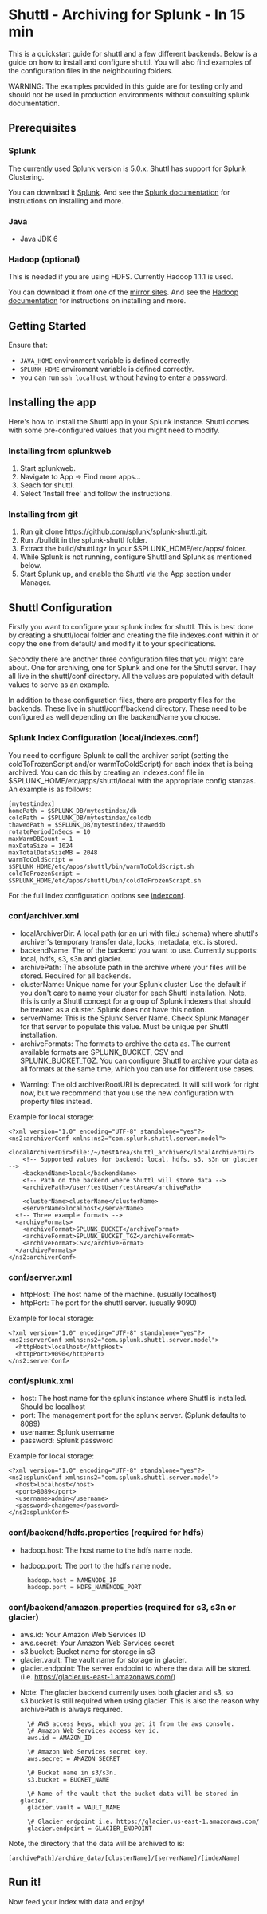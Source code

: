 Shuttl - Archiving for Splunk - In 15 min
=====================================================

This is a quickstart guide for shuttl and a few different backends. Below is a guide on how to install and configure shuttl. You will also find examples of the configuration files in the neighbouring folders.

WARNING: The examples provided in this guide are for testing only and should not be used in production environments without consulting splunk documentation.

Prerequisites
-------------

### Splunk

The currently used Splunk version is 5.0.x. 
Shuttl has support for Splunk Clustering.

You can download it [Splunk][splunk-download]. And see the [Splunk documentation][] for instructions on installing and more.

[Splunk documentation]:http://docs.splunk.com/Documentation/Splunk/latest/User
[splunk-download]:http://www.splunk.com/download

### Java

* Java JDK 6

### Hadoop (optional)

This is needed if you are using HDFS. Currently Hadoop 1.1.1 is used.

You can download it from one of the [mirror sites][hadoop-download]. 
And see the [Hadoop documentation][] for instructions on installing and more.

[hadoop-download]:http://www.apache.org/dyn/closer.cgi?path=hadoop/core/hadoop-1.1.1
[Hadoop documentation]:http://hadoop.apache.org/common/docs/r1.1.1

Getting Started
---------------

Ensure that:
* `JAVA_HOME` environment variable is defined correctly.
* `SPLUNK_HOME` enviroment variable is defined correctly. 
* you can run `ssh localhost` without having to enter a password.

Installing the app
------------------

Here's how to install the Shuttl app in your Splunk instance. Shuttl comes with some pre-configured values that you might need to modify.

### Installing from splunkweb
1. Start splunkweb.
2. Navigate to App -> Find more apps...
3. Seach for shuttl.
4. Select 'Install free' and follow the instructions.

### Installing from git
1. Run git clone https://github.com/splunk/splunk-shuttl.git.
2. Run ./buildit in the splunk-shuttl folder.
3. Extract the build/shuttl.tgz in your $SPLUNK_HOME/etc/apps/ folder.
4. While Splunk is not running, configure Shuttl and Splunk as mentioned below.
5. Start Splunk up, and enable the Shuttl via the App section under Manager.

Shuttl Configuration
--------------------

Firstly you want to configure your splunk index for shuttl. This is best done by creating a shuttl/local folder and creating the file indexes.conf within it or copy the one from default/ and modify it to your specifications.

Secondly there are another three configuration files that you might care about. One for archiving, one for Splunk and one for the Shuttl server. They all live in the shuttl/conf directory. All the values are populated with default values to serve as an example.

In addition to these configuration files, there are property files for the backends. These live in shuttl/conf/backend directory. These need to be configured as well depending on the backendName you choose.

### Splunk Index Configuration (local/indexes.conf)

You need to configure Splunk to call the archiver script (setting the coldToFrozenScript and/or warmToColdScript) for each index that is being archived. You can do this by creating an indexes.conf file in $SPLUNK_HOME/etc/apps/shuttl/local with the appropriate config stanzas. An example is as follows:

	[mytestindex]
	homePath = $SPLUNK_DB/mytestindex/db 
	coldPath = $SPLUNK_DB/mytestindex/colddb 
	thawedPath = $SPLUNK_DB/mytestindex/thaweddb 
	rotatePeriodInSecs = 10 
	maxWarmDBCount = 1 
	maxDataSize = 1024
	maxTotalDataSizeMB = 2048
	warmToColdScript = $SPLUNK_HOME/etc/apps/shuttl/bin/warmToColdScript.sh 
	coldToFrozenScript = $SPLUNK_HOME/etc/apps/shuttl/bin/coldToFrozenScript.sh 
	
For the full index configuration options see [indexconf][].

[indexconf]:http://docs.splunk.com/Documentation/Splunk/latest/admin/Indexesconf

### conf/archiver.xml

- localArchiverDir: A local path (or an uri with file:/ schema) where shuttl's archiver's temporary transfer data, locks, metadata, etc. is stored.
- backendName: The of the backend you want to use. Currently supports: local, hdfs, s3, s3n and glacier.
- archivePath: The absolute path in the archive where your files will be stored. Required for all backends.
- clusterName: Unique name for your Splunk cluster. Use the default if you don't care to name your cluster for each Shuttl installation. Note, this is only a Shuttl concept for a group of Splunk indexers that should be treated as a cluster. Splunk does not have this notion.
- serverName: This is the Splunk Server Name. Check Splunk Manager for that server to populate this value. Must be unique per Shuttl installation.
- archiveFormats: The formats to archive the data as. The current available formats are SPLUNK_BUCKET, CSV and SPLUNK_BUCKET_TGZ. You can configure Shuttl to archive your data as all formats at the same time, which you can use for different use cases.
* Warning: The old archiverRootURI is deprecated. It will still work for right now, but we recommend that you use the new configuration with property files instead.

Example for local storage:

	<?xml version="1.0" encoding="UTF-8" standalone="yes"?>
	<ns2:archiverConf xmlns:ns2="com.splunk.shuttl.server.model">
	   <localArchiverDir>file:/~/testArea/shuttl_archiver</localArchiverDir>
	    <!-- Supported values for backend: local, hdfs, s3, s3n or glacier -->
	    <backendName>local</backendName>
	    <!-- Path on the backend where Shuttl will store data -->
	    <archivePath>/user/testUser/testArea</archivePath>
	
	    <clusterName>clusterName</clusterName>
	    <serverName>localhost</serverName>
	  <!-- Three example formats -->
	  <archiveFormats>
	    <archiveFormat>SPLUNK_BUCKET</archiveFormat>
	    <archiveFormat>SPLUNK_BUCKET_TGZ</archiveFormat>
	    <archiveFormat>CSV</archiveFormat>
	  </archiveFormats>
	</ns2:archiverConf>

### conf/server.xml

- httpHost: The host name of the machine. (usually localhost)
- httpPort: The port for the shuttl server. (usually 9090)

Example for local storage:

	<?xml version="1.0" encoding="UTF-8" standalone="yes"?>
	<ns2:serverConf xmlns:ns2="com.splunk.shuttl.server.model">
	  <httpHost>localhost</httpHost>
	  <httpPort>9090</httpPort>
	</ns2:serverConf>

### conf/splunk.xml

- host: The host name for the splunk instance where Shuttl is installed. Should be localhost
- port: The management port for the splunk server. (Splunk defaults to 8089)
- username: Splunk username
- password: Splunk password

Example for local storage:

	<?xml version="1.0" encoding="UTF-8" standalone="yes"?>
	<ns2:splunkConf xmlns:ns2="com.splunk.shuttl.server.model">
	  <host>localhost</host>
	  <port>8089</port>
	  <username>admin</username>
	  <password>changeme</password>
	</ns2:splunkConf>

### conf/backend/hdfs.properties (required for hdfs)
- hadoop.host: The host name to the hdfs name node.
- hadoop.port: The port to the hdfs name node.

    	hadoop.host = NAMENODE_IP	
    	hadoop.port = HDFS_NAMENODE_PORT

### conf/backend/amazon.properties (required for s3, s3n or glacier)
- aws.id: Your Amazon Web Services ID
- aws.secret: Your Amazon Web Services secret
- s3.bucket: Bucket name for storage in s3
- glacier.vault: The vault name for storage in glacier.
- glacier.endpoint: The server endpoint to where the data will be stored. (i.e. https://glacier.us-east-1.amazonaws.com/)
* Note: The glacier backend currently uses both glacier and s3, so s3.bucket is still required when using glacier. This is also the reason why archivePath is always required.
	
	
    	\# AWS access keys, which you get it from the aws console.
    	\# Amazon Web Services access key id.
    	aws.id = AMAZON_ID
    	
    	\# Amazon Web Services secret key.	
    	aws.secret = AMAZON_SECRET
    	
    	\# Bucket name in s3/s3n.	
    	s3.bucket = BUCKET_NAME
    	
    	\# Name of the vault that the bucket data will be stored in glacier.
    	glacier.vault = VAULT_NAME
    	
    	\# Glacier endpoint i.e. https://glacier.us-east-1.amazonaws.com/
    	glacier.endpoint = GLACIER_ENDPOINT
	
Note, the directory that the data will be archived to is: 
	
	[archivePath]/archive_data/[clusterName]/[serverName]/[indexName]


Run it!
-------

Now feed your index with data and enjoy!


